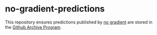 # no-gradient-predictions
This repository ensures predictions published by [no gradient](https://nogradient.com/2019/11/26/predictions-scorecard/) are stored in the [Github Archive Program](https://archiveprogram.github.com/).
